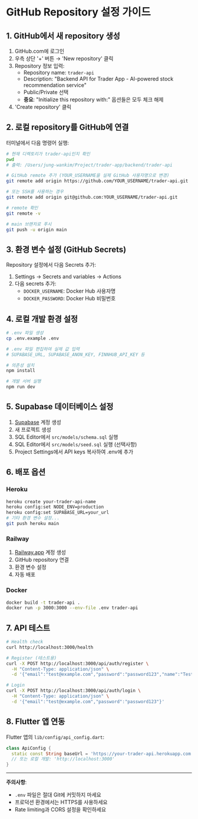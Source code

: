 # GitHub Repository 설정 가이드

## 1. GitHub에서 새 repository 생성

1. GitHub.com에 로그인
2. 우측 상단 '+' 버튼 → 'New repository' 클릭
3. Repository 정보 입력:
   - Repository name: `trader-api`
   - Description: "Backend API for Trader App - AI-powered stock recommendation service"
   - Public/Private 선택
   - **중요**: "Initialize this repository with:" 옵션들은 모두 체크 해제
4. 'Create repository' 클릭

## 2. 로컬 repository를 GitHub에 연결

터미널에서 다음 명령어 실행:

```bash
# 현재 디렉토리가 trader-api인지 확인
pwd
# 출력: /Users/jung-wankim/Project/trader-app/backend/trader-api

# GitHub remote 추가 (YOUR_USERNAME을 실제 GitHub 사용자명으로 변경)
git remote add origin https://github.com/YOUR_USERNAME/trader-api.git

# 또는 SSH를 사용하는 경우
git remote add origin git@github.com:YOUR_USERNAME/trader-api.git

# remote 확인
git remote -v

# main 브랜치로 푸시
git push -u origin main
```

## 3. 환경 변수 설정 (GitHub Secrets)

Repository 설정에서 다음 Secrets 추가:
1. Settings → Secrets and variables → Actions
2. 다음 secrets 추가:
   - `DOCKER_USERNAME`: Docker Hub 사용자명
   - `DOCKER_PASSWORD`: Docker Hub 비밀번호

## 4. 로컬 개발 환경 설정

```bash
# .env 파일 생성
cp .env.example .env

# .env 파일 편집하여 실제 값 입력
# SUPABASE_URL, SUPABASE_ANON_KEY, FINNHUB_API_KEY 등

# 의존성 설치
npm install

# 개발 서버 실행
npm run dev
```

## 5. Supabase 데이터베이스 설정

1. [Supabase](https://supabase.com) 계정 생성
2. 새 프로젝트 생성
3. SQL Editor에서 `src/models/schema.sql` 실행
4. SQL Editor에서 `src/models/seed.sql` 실행 (선택사항)
5. Project Settings에서 API keys 복사하여 .env에 추가

## 6. 배포 옵션

### Heroku
```bash
heroku create your-trader-api-name
heroku config:set NODE_ENV=production
heroku config:set SUPABASE_URL=your_url
# 기타 환경 변수 설정...
git push heroku main
```

### Railway
1. [Railway.app](https://railway.app) 계정 생성
2. GitHub repository 연결
3. 환경 변수 설정
4. 자동 배포

### Docker
```bash
docker build -t trader-api .
docker run -p 3000:3000 --env-file .env trader-api
```

## 7. API 테스트

```bash
# Health check
curl http://localhost:3000/health

# Register (테스트용)
curl -X POST http://localhost:3000/api/auth/register \
  -H "Content-Type: application/json" \
  -d '{"email":"test@example.com","password":"password123","name":"Test User"}'

# Login
curl -X POST http://localhost:3000/api/auth/login \
  -H "Content-Type: application/json" \
  -d '{"email":"test@example.com","password":"password123"}'
```

## 8. Flutter 앱 연동

Flutter 앱의 `lib/config/api_config.dart`:

```dart
class ApiConfig {
  static const String baseUrl = 'https://your-trader-api.herokuapp.com';
  // 또는 로컬 개발: 'http://localhost:3000'
}
```

---

**주의사항**:
- `.env` 파일은 절대 Git에 커밋하지 마세요
- 프로덕션 환경에서는 HTTPS를 사용하세요
- Rate limiting과 CORS 설정을 확인하세요
